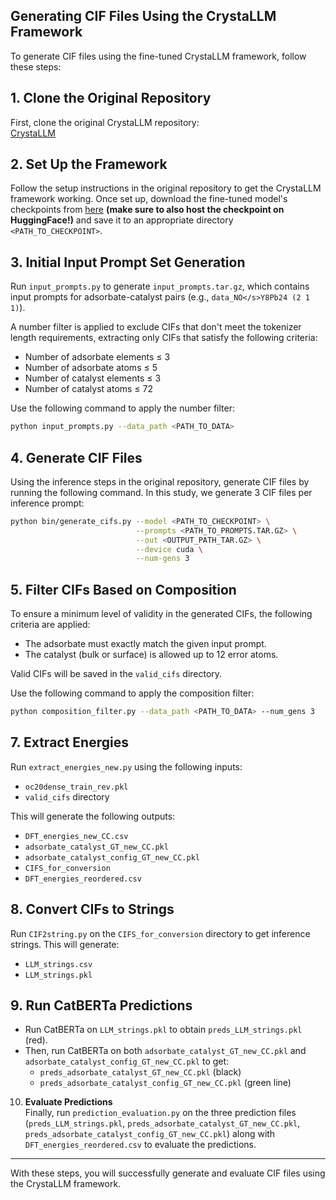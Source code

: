 ## Generating CIF Files Using the CrystaLLM Framework

To generate CIF files using the fine-tuned CrystaLLM framework, follow these steps:

## 1. **Clone the Original Repository**  
   First, clone the original CrystaLLM repository:  
   [CrystaLLM](https://github.com/lantunes/CrystaLLM)

## 2. **Set Up the Framework**  
   Follow the setup instructions in the original repository to get the CrystaLLM framework working. Once set up, download the fine-tuned model's checkpoints from [here](https://github.com/lantunes/CrystaLLM) **(make sure to also host the checkpoint on HuggingFace!)** and save it to an appropriate directory `<PATH_TO_CHECKPOINT>`.

## 3. **Initial Input Prompt Set Generation**
   Run `input_prompts.py` to generate `input_prompts.tar.gz`, which contains input prompts for adsorbate-catalyst pairs (e.g., `data_NO</s>Y8Pb24 (2 1 1)`).

   A number filter is applied to exclude CIFs that don't meet the tokenizer length requirements, extracting only CIFs that satisfy the following criteria:
   - Number of adsorbate elements ≤ 3
   - Number of adsorbate atoms ≤ 5
   - Number of catalyst elements ≤ 3
   - Number of catalyst atoms ≤ 72

   Use the following command to apply the number filter:

   ```bash
   python input_prompts.py --data_path <PATH_TO_DATA>
   ```
   

## 4. **Generate CIF Files**  
   Using the inference steps in the original repository, generate CIF files by running the following command. In this study, we generate 3 CIF files per inference prompt:

   ```bash
   python bin/generate_cifs.py --model <PATH_TO_CHECKPOINT> \
                               --prompts <PATH_TO_PROMPTS.TAR.GZ> \
                               --out <OUTPUT_PATH_TAR.GZ> \
                               --device cuda \
                               --num-gens 3
   ```

## 5. **Filter CIFs Based on Composition**  
   To ensure a minimum level of validity in the generated CIFs, the following criteria are applied:
   - The adsorbate must exactly match the given input prompt.
   - The catalyst (bulk or surface) is allowed up to 12 error atoms.

   Valid CIFs will be saved in the `valid_cifs` directory.

   Use the following command to apply the composition filter:

   ```bash
   python composition_filter.py --data_path <PATH_TO_DATA> --num_gens 3
   ```

## 7. **Extract Energies**  
   Run `extract_energies_new.py` using the following inputs:  
   - `oc20dense_train_rev.pkl`
   - `valid_cifs` directory

   This will generate the following outputs:  
   - `DFT_energies_new_CC.csv`  
   - `adsorbate_catalyst_GT_new_CC.pkl`  
   - `adsorbate_catalyst_config_GT_new_CC.pkl`  
   - `CIFS_for_conversion`  
   - `DFT_energies_reordered.csv`

## 8. **Convert CIFs to Strings**  
   Run `CIF2string.py` on the `CIFS_for_conversion` directory to get inference strings. This will generate:  
   - `LLM_strings.csv`  
   - `LLM_strings.pkl`

## 9. **Run CatBERTa Predictions**  
   - Run CatBERTa on `LLM_strings.pkl` to obtain `preds_LLM_strings.pkl` (red).
   - Then, run CatBERTa on both `adsorbate_catalyst_GT_new_CC.pkl` and `adsorbate_catalyst_config_GT_new_CC.pkl` to get:  
     - `preds_adsorbate_catalyst_GT_new_CC.pkl` (black)  
     - `preds_adsorbate_catalyst_config_GT_new_CC.pkl` (green line)

10. **Evaluate Predictions**  
    Finally, run `prediction_evaluation.py` on the three prediction files (`preds_LLM_strings.pkl`, `preds_adsorbate_catalyst_GT_new_CC.pkl`, `preds_adsorbate_catalyst_config_GT_new_CC.pkl`) along with `DFT_energies_reordered.csv` to evaluate the predictions.

---

With these steps, you will successfully generate and evaluate CIF files using the CrystaLLM framework.